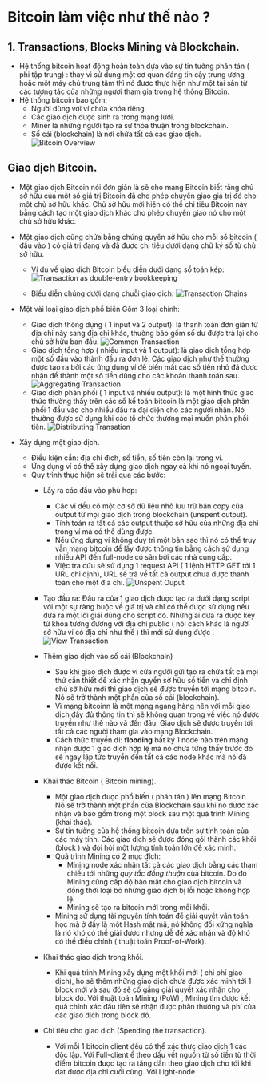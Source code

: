 # Bitcoin làm việc như thế nào ?

## 1. Transactions, Blocks Mining và Blockchain.
* Hệ thống bitcoin hoạt động hoàn toàn dựa vào sự tin tưởng phân tán ( phi tập trung) : thay vì sử dụng một cơ quan đáng tin cậy trung ương hoặc một máy chủ trung tâm thì nó đươc thực hiện như một tài sản từ các tương tác của những người tham gia trong hệ thông Bitcoin.
* Hệ thống bitcoin bao gồm: 
	- Người dùng với ví chứa khóa riêng.
	- Các giao dịch được sinh ra trong mạng lưới.
	- Miner là những người tạo ra sự thỏa thuận trong blockchain.
	- Số cái (blockchain) là nơi chứa tất cả các giao dịch.
	![Bitcoin Overview](image/bitcoinOverview.png)

## Giao dịch Bitcoin.
* Một giao dịch Bitcoin nói đơn giản là sẽ cho mạng Bitcoin biết rằng chủ sở hữu của một số giá trị Bitcoin đã cho phép chuyển giao giá trị đó cho một chủ sở hữu khác. Chủ sở hữu mới hiện có thể chi tiêu Bitcoin này bằng cách tạo một giao dịch khác cho phép chuyển giao nó cho một chủ sở hữu khác.
* Một giao dịch cũng chứa bằng chứng quyền sở hữu cho mỗi số bitcoin ( đầu vào ) có giá trị đang và đã được chi tiêu dưới dạng chữ ký số từ chủ sở hữu.
	- Ví dụ về giao dịch Bitcoin biểu diễn dưới dạng sổ toán kép: 
	![Transaction as double-entry bookkeeping](image/double_entry.png)

	- Biểu diễn chúng dưới dang chuỗi giao dich: 
	![Transaction Chains](image/transactionChains.png)
* Một vài loại giao dịch phổ biến
Gồm 3 loại chính:
	- Giao dịch thông dụng ( 1 input và 2 output): là thanh toán đơn giản từ địa chỉ này sang địa chỉ khác, thường bảo gồm số dư được trả lại cho chủ sở hữu ban đầu.
	![Common Transaction](image/form1.png)
	- Giao dịch tổng hợp ( nhiều input và 1 output): là giao dịch tổng hợp một số đầu vào thành đầu ra đơn lẻ. Các giao dịch như thế thường được tạo ra bởi các ứng dụng ví để biến mất các số tiền nhỏ đã đươc nhận để thành một số tiền dùng cho các khoản thanh toán sau.
	![Aggregating Transaction](image/form2.png)
	- Giao dịch phân phối ( 1 input và nhiều output): là một hình thức giao thức thường thấy trên các sổ kế toán bitcoin là một giao dịch phân phối 1 đầu vào cho nhiều đầu ra đại diện cho các người nhận. Nó thường được sử dụng khi các tổ chức thương mại muốn phân phối tiền.
	![Distributing Transation](image/form3.png)

* Xây dựng một giao dịch.
	- Điều kiện cần: địa chỉ đích, số tiền, số tiền còn lại trong ví.
	- Ứng dụng ví có thể xây dựng giao dịch ngay cả khi nó ngoại tuyến.
	- Quy trình thực hiện sẽ trải qua các bước:
		+ Lấy ra các đầu vào phù hơp:
			* Các ví đều có một cơ sở dữ liệu nhỏ lưu trữ bản copy của output từ mọi giao dịch trong blockchain (unspent output).
			* Tính toán ra tất cả các output thuộc sở hữu của những địa chỉ trong ví mà có thể dùng được.
			* Nếu ứng dụng ví không duy trì một bản sao thì nó có thể truy vẫn mạng bitcoin để lấy được thông tin bằng cách sử dụng nhiều API đến full-node có sãn bởi các nhà cung cấp.
			* Việc tra cứu sẽ sử dụng 1 request API ( 1 lệnh HTTP GET tới 1 URL chỉ định), URL sẽ trả về tất cả output chưa được thanh toán cho một địa chỉ.
			![Unspent Ouput](image/tranction1.png)

		+ Tạo đầu ra: 
			Đầu ra của 1 giao dịch được tạo ra dưới dạng script với một sự ràng buộc về giá trị và chỉ có thể được sử dụng nếu đưa ra một lời giải đúng cho script đó. Những ai đưa ra được key từ khóa tương đương với địa chỉ public ( nói cách khác là người sở hữu ví có địa chỉ như thế ) thì mới sử dụng được .
			![View Transaction](image/contructing2.png)

		+ Thêm giao dịch vào số cái (Blockchain)
			* Sau khi giao dịch được ví cửa người gửi tạo ra chứa tất cả mọi thứ cần thiết để xác nhận quyền sở hữu số tiền và chỉ định chủ sở hữu mới thì giao dịch sẽ được truyền tới mạng bitcoin. Nó sẽ trở thành một phần của số cái (blockchain).
			* Vì mạng bitcoinn là một mạng ngang hàng nên với mỗi giao dịch đầy đủ thông tin thì sẽ không quan trọng về việc nó được truyền như thế nào và đến đâu. Giao dịch sẽ được truyền tới tất cả các người tham gia vào mạng Blockchain.
			* Cách thức truyền đi: **flooding** bất ký 1 node nào trên mạng nhận được 1 giao dịch hợp lệ mà nó chưa từng  thấy trước đó sẽ ngay lập tức truyền đến tất cả các node khác mà nó đã được kết nối.

		+ Khai thác Bitcoin ( Bitcoin mining).
			* Một giao dịch được phổ biến ( phán tán ) lên mạng Bitcoin . Nó sẽ trở thành một phần của Blockchain sau khi nó đươc xác nhận và  bao gồm trong một block sau một quá trình Mining (khai thác).
			* Sự tin tưởng của hệ thống bitcoin dựa trên sự tính toán của các máy tính. Các giao dịch sẽ được đóng gói thành các khối (block ) và đòi hỏi một lượng tính toán lớn để xác minh.
			* Quá trình Mining có 2 mục đích: 
				* Mining node xác nhận tất cả các giao dịch bằng các tham chiếu tới những *quy tắc đồng thuận* của bitcoin. Do đó Mining cũng cấp độ bảo mật cho giao dịch bitcoin và đồng thời loại bỏ những giao dịch bị lỗi hoặc không hợp lệ.
				* Mining sẽ tạo ra bitcoin mới trong mỗi khối.
			* Mining sử dụng tài nguyên tính toán để giải quyết vấn toán học mà ở đấy là một Hash mật mã, nó không đối xứng nghĩa là nó khó có thể giải được nhưng dễ để xác nhận và độ khó có thể điều chính ( thuật toán Proof-of-Work).

		+ Khai thác giao dịch trong khối.
			* Khi quá trình Mining xây dựng một khối mới ( chi phí giao dịch), họ sẽ thêm những giao dịch chưa được xác minh tới 1 block mới và sau đó sẽ cố gắng giải quyết xác nhận cho block đó. Với thuật toán Mining (PoW) , Mining tìm được kết quả chính xác đầu tiên sẽ nhận được phân thưởng và phí của các giao dịch trong block đó.

		+ Chi tiêu cho giao dich (Spending the transaction).
			* Với mỗi 1 bitcoin client đều có thể xác thực giao dịch 1 các độc lập.
				Với Full-client ể theo dấu vết nguồn từ số tiền từ thời điểm bitcoin được tạo ra tăng dần theo giao dịch cho tới khi đat được địa chỉ cuối cùng.
				Với Light-node


